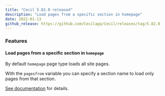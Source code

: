 ```yaml
---
title: "Cecil 5.82.0 released"
description: "Load pages from a specific section in homepage"
date: 2022-01-13
github_release: https://github.com/Cecilapp/Cecil/releases/tag/5.82.0
---
```


### Features

#### Load pages from a specific section in `homepage`

By default `homepage` page type loads all site pages.

With the `pagesfrom` variable you can specify a section name to load only pages from that section.

[See documentation](https://cecil.app/documentation/content/#pagesfrom) for details.
